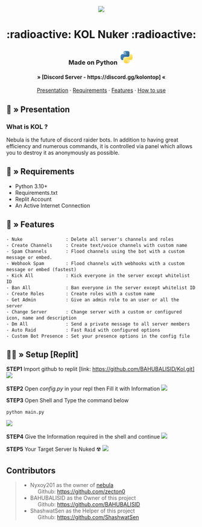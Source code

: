 <div align="center">
<p>
    <img src="https://cdn.discordapp.com/icons/1217116527308963901/a_a69a3d18d6dea267b5de7bfa7d007f17.gif">
</p>
<h1>
    :radioactive:  KOL Nuker :radioactive:
</h1>
<h3> Made on Python <a href="https://www.python.org" target="_blank" rel="noreferrer"> <img src="https://raw.githubusercontent.com/devicons/devicon/master/icons/python/python-original.svg" alt="python" width="40" height="40"/> </a> <br></h3>
<h4>» [Discord Server - https://discord.gg/kolontop] «</h4>
  
 [Presentation](https://github.com/BAHUBALISID/Kol/?tab=readme-ov-file#--presentation) · [Requirements](https://github.com/BAHUBALISID/Kol/?tab=readme-ov-file#--requirements) · [Features](https://github.com/BAHUBALISID/Kol/?tab=readme-ov-file#--features) · [How to use ](https://github.com/BAHUBALISID/Kol/?tab=readme-ov-file#--how-to-use)
</div>

## <a id="Presentation"></a>🤖 » Presentation
### What is KOL ? 
Nebula is the future of discord raider bots. In addition to having great efficiency and numerous commands, it is controlled via panel which allows you to destroy it as anonymously as possible.

## <a id="Requirements"></a> :brain: » Requirements
- Python 3.10+
- Requirements.txt
- Replit Account
- An Active Internet Connection

## <a id="Features"></a> :scroll: » Features
```
- Nuke                : Delete all server's channels and roles
- Create Channels     : Create text/voice channels with custom name
- Spam Channels       : Flood channels using the bot with a custom message or embed.
- Webhook Spam        : Flood channels with webhooks with a custom message or embed (fastest)
- Kick All            : Kick everyone in the server except whitelist ID
- Ban All             : Ban everyone in the server except whitelist ID
- Create Roles        : Create roles with a custom name
- Get Admin           : Give an admin role to an user or all the server
- Change Server       : Change server with a custom or configured icon, name and description
- Dm All              : Send a private message to all server members
- Auto Raid           : Fast Raid with configured options
- Custom Bot Presence : Set your presence options in the config file
```

## <a id="How To Use"></a> :man_technologist: » Setup [Replit]
**STEP1**
Import github to replit [link: https://github.com/BAHUBALISID/Kol.git]
<img src="https://media.discordapp.net/attachments/1244225486599487649/1257761546063450142/image.png?ex=66859538&is=668443b8&hm=f2a46682e00ef1f1836c3a2da9d7844fb56f8ead457a1d7168fd6b610904a2a1&=&format=webp&quality=lossless&width=1099&height=500">

**STEP2**
Open _config.py_ in your repl then Fill it with Information
<img src="https://media.discordapp.net/attachments/1244225486599487649/1257760677905563781/image.png?ex=66859469&is=668442e9&hm=2e68b69ac9900e0953b74829f8d391b44ef240ea7e8d775668aa6e88418ba155&=&format=webp&quality=lossless&width=1099&height=525">

**STEP3**
Open Shell and Type the command below
```
python main.py
```
<img src="https://media.discordapp.net/attachments/1244225486599487649/1257756367901687979/image.png?ex=66859066&is=66843ee6&hm=12520cc161c1469d2b79f680c5230f4bf0c43a1b0ecd94c2cad235e09478d837&=&format=webp&quality=lossless&width=1099&height=525">

**STEP4**
Give the Information required in the shell and continue
<img src="https://media.discordapp.net/attachments/1244225486599487649/1257757296604483655/image.png?ex=66859143&is=66843fc3&hm=edac6683ab7f5ddfcbe5179030a2afafced6c2a61e8918074edf2fa694aa54f2&=&format=webp&quality=lossless&width=1099&height=525">

**STEP5**
Your Target Server Is Nuked :radioactive:
<img src="https://media.discordapp.net/attachments/1244225486599487649/1257758705748021258/image.png?ex=66859293&is=66844113&hm=38855328c8f102a85f346620d6ddd513e44430f221e4eef4d687da3b12061cb1&=&format=webp&quality=lossless&width=1099&height=525">

## Contributors
> - Nyxoy201 as the owner of [nebula](https://github.com/Nyxoy201/nebula)   
>   &nbsp;&nbsp;&nbsp;&nbsp; Github: https://github.com/zecton0
>   &nbsp;
> - BAHUBALISID as the Owner of this project   
>   &nbsp;&nbsp;&nbsp;&nbsp; Github: https://github.com/BAHUBALISID
>   &nbsp;
> - ShashwatSen as the Helper of this project   
>   &nbsp;&nbsp;&nbsp;&nbsp; Github: https://github.com/ShashwatSen
>   &nbsp;
